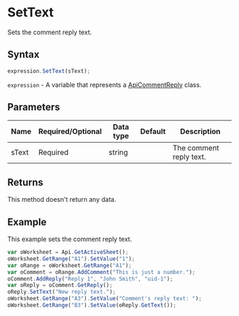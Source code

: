 # SetText

Sets the comment reply text.

## Syntax

```javascript
expression.SetText(sText);
```

`expression` - A variable that represents a [ApiCommentReply](../ApiCommentReply.md) class.

## Parameters

| **Name** | **Required/Optional** | **Data type** | **Default** | **Description** |
| ------------- | ------------- | ------------- | ------------- | ------------- |
| sText | Required | string |  | The comment reply text. |

## Returns

This method doesn't return any data.

## Example

This example sets the comment reply text.

```javascript editor-xlsx
var oWorksheet = Api.GetActiveSheet();
oWorksheet.GetRange("A1").SetValue("1");
var oRange = oWorksheet.GetRange("A1");
var oComment = oRange.AddComment("This is just a number.");
oComment.AddReply("Reply 1", "John Smith", "uid-1");
var oReply = oComment.GetReply();
oReply.SetText("New reply text.");
oWorksheet.GetRange("A3").SetValue("Comment's reply text: ");
oWorksheet.GetRange("B3").SetValue(oReply.GetText());
```
